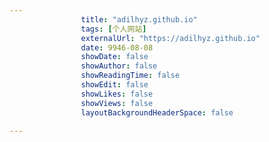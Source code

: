 ---
                title: "adilhyz.github.io"
                tags: [个人网站]
                externalUrl: "https://adilhyz.github.io"
                date: 9946-08-08
                showDate: false
                showAuthor: false
                showReadingTime: false
                showEdit: false
                showLikes: false
                showViews: false
                layoutBackgroundHeaderSpace: false
                ---

